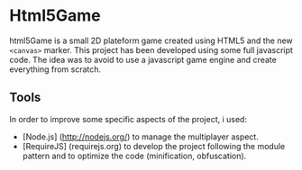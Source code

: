 Html5Game
=========

html5Game is a small 2D plateform game created using HTML5 and the new `<canvas>` marker.
This project has been developed using some full javascript code. The idea was to avoid to use a javascript game engine and create everything from scratch.

Tools
------
In order to improve some specific aspects of the project, i used:

* [Node.js] (http://nodejs.org/) to manage the multiplayer aspect.
* [RequireJS] (requirejs.org) to develop the project following the module pattern and to optimize the code (minification, obfuscation).
